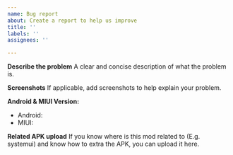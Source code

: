 ```yaml
---
name: Bug report
about: Create a report to help us improve
title: ''
labels: ''
assignees: ''

---
```


**Describe the problem**
A clear and concise description of what the problem is.

**Screenshots**
If applicable, add screenshots to help explain your problem.

**Android & MIUI Version:**
 - Android: 
 - MIUI:

**Related APK upload**
If you know where is this mod related to (E.g. systemui) and know how to extra the APK, you can upload it here.
